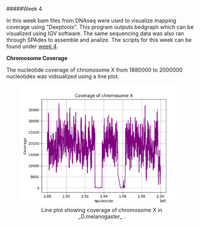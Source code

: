 #####Week 4

In this week bam files from DNAseq were used to visualize mapping coverage using "Deeptools". This program outputs bedgraph which can be visualized using IGV software. The same sequencing data was also ran through SPAdes to assemble and analize. 
The scripts for this week can be found under [week 4](code/scripts/week4).

**Chromosome Coverage**

The nucleotide coverage of chromosome X from 1880000 to 2000000 nucleotides was vidsualized using a line plot.


<figure>
    <img src="data/processed/DNAseq/figures/coverageplot.png" alt="Line plot showing coverage of chromosome X in _D.melanogaster_ " style="width:500px; height:auto;">
    <figcaption style="text-align: center;">Line plot showing coverage of chromosome X in _D.melanogaster_ .</figcaption>
</figure>